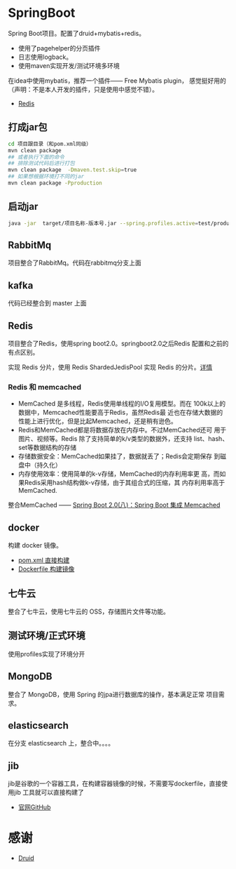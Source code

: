 # SpringBoot
Spring Boot项目。配置了druid+mybatis+redis。
- 使用了pagehelper的分页插件
- 日志使用logback。
- 使用maven实现开发/测试环境多环境

在idea中使用mybatis，推荐一个插件—— Free Mybatis plugin，
感觉挺好用的（声明：不是本人开发的插件，只是使用中感觉不错）。

- [Redis](##Redis)

## 打成jar包
```bash
cd 项目跟目录（和pom.xml同级）
mvn clean package
## 或者执行下面的命令
## 排除测试代码后进行打包
mvn clean package  -Dmaven.test.skip=true
## 如果想根据环境打不同的jar
mvn clean package -Pproduction
```

## 启动jar

```bash
java -jar  target/项目名称-版本号.jar --spring.profiles.active=test/production
```

## RabbitMq
项目整合了RabbitMq。代码在rabbitmq分支上面

## kafka
代码已经整合到 master 上面

## Redis
项目整合了Redis，使用spring boot2.0。springboot2.0之后Redis
配置和之前的有点区别。

实现 Redis 分片，使用 Redis ShardedJedisPool 实现 Redis 的分片。[详情](/common-kit/src/main/java/com/kit/common/cache)

### Redis 和 memcached
- MemCached 是多线程，Redis使用单线程的I/O复用模型。而在
100k以上的数据中，Memcached性能要高于Redis，虽然Redis最
近也在存储大数据的性能上进行优化，但是比起Memcached，还是稍有逊色。
- Redis和MemCached都是将数据存放在内存中。不过MemCached还可
用于图片、视频等。Redis 除了支持简单的k/v类型的数据外，还支持
list、hash、set等数据结构的存储
- 存储数据安全：MemCached如果挂了，数据就丢了；Redis会定期保存
到磁盘中（持久化）
- 内存使用效率：使用简单的k-v存储，MemCached的内存利用率更
高，而如果Redis采用hash结构做k-v存储，由于其组合式的压缩，其
内存利用率高于MemCached.    

整合MemCached —— [Spring Boot 2.0(八)：Spring Boot 集成 Memcached](http://www.ityouknow.com/springboot/2018/09/01/spring-boot-memcached.html)

## docker
构建 docker 镜像。
- [pom.xml 直接构建](/spring-boot-sample)
- [Dockerfile 构建镜像](/spring-boot-docker)

## 七牛云
整合了七牛云，使用七牛云的 OSS，存储图片文件等功能。

## 测试环境/正式环境
使用profiles实现了环境分开

## MongoDB
整合了 MongoDB，使用 Spring 的jpa进行数据库的操作，基本满足正常
项目需求。

## elasticsearch
在分支 elasticsearch 上，整合中。。。。

## jib
jib是谷歌的一个容器工具，在构建容器镜像的时候，不需要写dockerfile，直接使用jib
工具就可以直接构建了
- [官网GitHub](https://github.com/GoogleContainerTools/jib)

# 感谢

- [Druid](https://github.com/alibaba/druid/wiki)